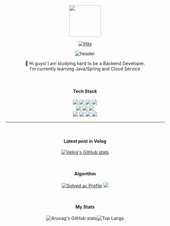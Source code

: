 <p align="center"><img src="https://media.giphy.com/media/du3J3cXyzhj75IOgvA/giphy.gif" width="100"/></p>
<p align="center">


[<div align=center>![Hits](https://hits.seeyoufarm.com/api/count/incr/badge.svg?url=https%3A%2F%2Fgithub.com%2Fnnakki%2Fhit-counter&count_bg=%23E093E2&title_bg=%2320D9E0&icon=github.svg&icon_color=%23FFFFFF&title=hits&edge_flat=false)](https://hits.seeyoufarm.com)

 ![header](https://capsule-render.vercel.app/api?type=soft&color=0:D880FD,100:68F7F0&height=100&section=header&text=👋🏻%20I'm%20YEZI&fontSize=60&fontColor=FFFFFF)


<div align=center>📢 Hi guys! I am studying hard to be a Backend Developer.</div>
<div align=center>I’m currently learning Java/Spring and Cloud Service</div>

</br>
</br>
 
#### <div align=center>Tech Stack</div>
<div align=center> 
<img src="https://img.shields.io/badge/Java-007396?style=for-the-badge&logo=Java&logoColor=white"/> 
<img src="https://img.shields.io/badge/Spring-6db33f?style=for-the-badge&logo=Spring&logoColor=white"/> 
<img src="https://img.shields.io/badge/Spring Boot-6db33f?style=for-the-badge&logo=Spring%20Boot&logoColor=white"/> 
<img src="https://img.shields.io/badge/Python-3776ab?style=for-the-badge&logo=Python&logoColor=white"/>
<br> 
<img src="https://img.shields.io/badge/JavaScript-F7DF1E?style=for-the-badge&logo=JavaScript&logoColor=white"/>
<img src="https://img.shields.io/badge/CSS3-1572b6?style=for-the-badge&logo=CSS3&logoColor=white"/>
<img src="https://img.shields.io/badge/HTML5-e34f26?style=for-the-badge&logo=HTML5&logoColor=white"/>

<div align=center> <img src="https://img.shields.io/badge/MySQL-4479A1?style=for-the-badge&logo=MySQL&logoColor=white"/> <img src="https://img.shields.io/badge/Oracle-F80000?style=for-the-badge&logo=Oracle&logoColor=white"/>
<img src="https://img.shields.io/badge/Git-F05032?style=for-the-badge&logo=Git&logoColor=white"/> <img src="https://img.shields.io/badge/Amazon AWS-232F32?style=for-the-badge&logo=Amazon%20AWS&logoColor=white"/>
 <br>

 ---
 <br>
 
#### <div align=center>Latest post in Velog</div>
[![Velog's GitHub stats](https://velog-readme-stats.vercel.app/api/list?name=nnakki)](https://velog.io/@nnakki) 

<br>

#### <div align=center>Algorithm</div>

[![Solved.ac
Profile](http://mazassumnida.wtf/api/generate_badge?boj=medmedeee)](https://solved.ac/medmedeee)
  <img src="http://mazandi.herokuapp.com/api?handle=medmedeee&theme=warm"/>
 
</br>

#### <div align=center>My Stats</div>

![Anurag's GitHub stats](https://github-readme-stats.vercel.app/api?username=nnakki&show_icons=true&theme=radical)![Top Langs](https://github-readme-stats.vercel.app/api/top-langs/?username=nnakki&layout=compact&theme=radical)


<!---
nnakki/nnakki is a ✨ special ✨ repository because its `README.md` (this file) appears on your GitHub profile.
You can click the Preview link to take a look at your changes.
--->
